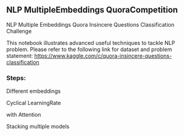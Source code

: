 ## NLP MultipleEmbeddings QuoraCompetition
NLP Multiple Embeddings Quora Insincere Questions Classification Challenge

This notebook illustrates advanced useful techniques to tackle NLP problem. 
Please refer to the following link for dataset and problem statement:
https://www.kaggle.com/c/quora-insincere-questions-classification

### Steps:
Different embeddings

Cyclical LearningRate

with Attention

Stacking multiple models

